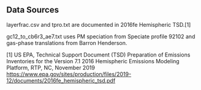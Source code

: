 Data Sources
------------
layerfrac.csv and tpro.txt are documented in 2016fe Hemispheric TSD.[1]

gc12_to_cb6r3_ae7.txt uses PM speciation from Speciate profile 92102
and gas-phase translations from Barron Henderson.

[1] US EPA, Technical Support Document (TSD) Preparation of Emissions 
    Inventories for the Version 7.1 2016 Hemispheric Emissions Modeling
    Platform, RTP, NC, November 2019
    https://www.epa.gov/sites/production/files/2019-12/documents/2016fe_hemispheric_tsd.pdf
